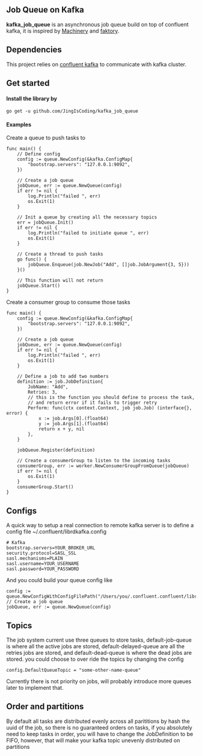 ## Job Queue on Kafka

**kafka_job_queue** is an asynchronous job queue build on top of confluent kafka, it is inspired by [Machinery](https://github.com/RichardKnop/machinery) 
and [faktory](https://github.com/contribsys/faktory). 


## Dependencies
This project relies on [confluent kafka](https://github.com/confluentinc/confluent-kafka-go) to communicate with kafka cluster.

## Get started
#### Install the library by
```
go get -u github.com/JingIsCoding/kafka_job_queue
```

#### Examples
Create a queue to push tasks to
```golang
func main() {
	// Define config
	config := queue.NewConfig(&kafka.ConfigMap{
		"bootstrap.servers": "127.0.0.1:9092",
	})

	// Create a job queue
	jobQueue, err := queue.NewQueue(config)
	if err != nil {
		log.Println("failed ", err)
		os.Exit(1)
	}

	// Init a queue by creating all the necessary topics
	err = jobQueue.Init()
	if err != nil {
		log.Println("failed to initiate queue ", err)
		os.Exit(1)
	}

	// Create a thread to push tasks
	go func() {
		jobQueue.Enqueue(job.NewJob("Add", []job.JobArgument{3, 5}))
	}()

	// This function will not return
	jobQueue.Start()
}
```

Create a consumer group to consume those tasks
```golang
func main() {
	config := queue.NewConfig(&kafka.ConfigMap{
		"bootstrap.servers": "127.0.0.1:9092",
	})

	// Create a job queue
	jobQueue, err := queue.NewQueue(config)
	if err != nil {
		log.Println("failed ", err)
		os.Exit(1)
	}

	// Define a job to add two numbers
	definition := job.JobDefinition{
		JobName: "Add",
		Retries: 3,
		// this is the function you should define to process the task,
		// and return error if it fails to trigger retry
		Perform: func(ctx context.Context, job job.Job) (interface{}, error) {
			x := job.Args[0].(float64)
			y := job.Args[1].(float64)
			return x + y, nil
		},
	}

	jobQueue.Register(definition)

	// Create a consumerGroup to listen to the incoming tasks
	consumerGroup, err := worker.NewConsumerGroupFromQueue(jobQueue)
	if err != nil {
		os.Exit(1)
	}
	consumerGroup.Start()
}
```


## Configs
A quick way to setup a real connection to remote kafka server is to define a config file ~/.confluent/librdkafka.config
```
# Kafka
bootstrap.servers=YOUR_BROKER_URL
security.protocol=SASL_SSL
sasl.mechanisms=PLAIN
sasl.username=YOUR_USERNAME
sasl.password=YOUR_PASSWORD
```
And you could build your queue config like
```golang
config := queue.NewConfigWithConfigFilePath("/Users/you/.confluent.confluent/librdkafka.config")
// Create a job queue
jobQueue, err := queue.NewQueue(config)
```

## Topics
The job system current use three queues to store tasks, default-job-queue is where all the active jobs are stored, default-delayed-queue are all the retries jobs are stored, and default-dead-queue is where the dead jobs are stored. you could choose to over ride the topics by changing the config
```golang
config.DefaultQueueTopic = "some-other-name-queue"
```
Currently there is not priority on jobs, will probably introduce more queues later to implement that.

## Order and partitions
By default all tasks are distributed evenly across all parititions by hash the uuid of the job, so there is no guaranteed orders on tasks, if you absolutely need to keep tasks in order, you will have to change the JobDefinition to be FIFO, however, that will make your kafka topic unevenly distributed on partitions
